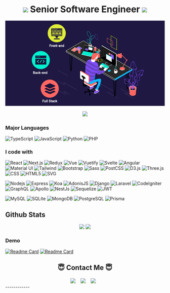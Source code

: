 <h1 align="center">
  <img src="https://media.giphy.com/media/hvRJCLFzcasrR4ia7z/giphy.gif" width="28">
  Senior Software Engineer
  <img src="https://media.giphy.com/media/hvRJCLFzcasrR4ia7z/giphy.gif" width="28">
</h1>

<p align="center">
  <img src="https://github.com/kaiser3029/kaiser3029/blob/main/Logo.gif" />
</p>

<p align="center">
  <a href="https://github.com/DenverCoder1/readme-typing-svg">
    <img src="https://readme-typing-svg.herokuapp.com/?lines=Game%20Developer;7+%2B%20years%20of%20working%20experience;Being%20passionate%20and%20creative&center=true&width=380&height=45">
  </a>
</p>



<h3>Major Languages</h3>
<p>
  <img alt="TypeScript" src="https://img.shields.io/badge/-TypeScript-007ACC?logo=typescript&logoColor=white" />
  <img alt="JavaScript" src="https://img.shields.io/badge/Javascript-F7DF1E.svg?logo=javascript&logoColor=black" />
  <img alt="Python" src="https://img.shields.io/badge/Python-3776AB?logo=python&logoColor=fff" />
  <img alt="PHP" src="https://img.shields.io/badge/PHP-777BB4?logo=php&logoColor=fff" />
</p>

<h3>I code with</h3>
<p>
  <img alt="React" src="https://img.shields.io/badge/-React-45b8d8?&logo=react&logoColor=white" />
  <img alt="Next.js" src="https://img.shields.io/badge/Next.js-000?logo=nextdotjs&logoColor=fff" />
  <img alt="Redux" src="https://img.shields.io/badge/-Redux-764ABC?&logo=redux&logoColor=white" />
  <img alt="Vue" src="https://img.shields.io/badge/Vue.js-4FC08D?logo=vuedotjs&logoColor=fff" />
  <img alt="Vuetify" src="https://img.shields.io/badge/Vuetify-1867C0?logo=vuetify&logoColor=fff" />
  <img alt="Svelte" src="https://img.shields.io/badge/Svelte-FF3E00?logo=svelte&logoColor=fff" />
  <img alt="Angular" src="https://img.shields.io/badge/-Angular-DD0031?&logo=angular&logoColor=white" />
  <img alt="Material UI" src="https://img.shields.io/badge/Material--UI-0081CB?logo=mui&logoColor=white" />
  <img alt="Tailwind" src="https://img.shields.io/badge/Tailwind_CSS-38B2AC?&logo=tailwind-css&logoColor=white" />
  <img alt="Bootstrap" src="https://img.shields.io/badge/Bootstrap-563D7C?&logo=bootstrap&logoColor=white" />
  <img alt="Sass" src="https://img.shields.io/badge/-Sass-CC6699?&logo=sass&logoColor=white" />
  <img alt="PostCSS" src="https://img.shields.io/badge/PostCSS-DD3A0A?logo=postcss&logoColor=fff" />
  <img alt="D3.js" src="https://img.shields.io/badge/-D3.js-F9A03C?logo=d3.js&logoColor=white" />
  <img alt="Three.js" src="https://img.shields.io/badge/Three.js-000?logo=threedotjs&logoColor=fff" />
  <img alt="CSS" src="https://img.shields.io/badge/CSS3-1572B6?logo=css3&logoColor=fff" />
  <img alt="HTML5" src="https://img.shields.io/badge/-HTML5-E34F26?logo=html5&logoColor=white" />
  <img alt="SVG" src="https://img.shields.io/badge/SVG-FFB13B?logo=svg&logoColor=fff" />
</p>

<p>
  <img alt="Nodejs" src="https://img.shields.io/badge/-Nodejs-43853d?&logo=Node.js&logoColor=white" />
  <img alt="Express" src="https://img.shields.io/badge/Express-000?logo=express&logoColor=fff" />
  <img alt="Koa" src="https://img.shields.io/badge/Koa-33333D?logo=koa&logoColor=fff" />
  <img alt="AdonisJS" src="https://img.shields.io/badge/AdonisJS-5A45FF?logo=adonisjs&logoColor=fff" />
  <img alt="Django" src="https://img.shields.io/badge/Django-092E20?&logo=django&logoColor=white" />
  <img alt="Laravel" src="https://img.shields.io/badge/Laravel-FF2D20?&logo=laravel&logoColor=white" />
  <img alt="CodeIgniter" src="https://img.shields.io/badge/CodeIgniter-EF4223?logo=codeigniter&logoColor=fff" />
  <img alt="GraphQL" src="https://img.shields.io/badge/-GraphQL-E10098?&logo=graphql&logoColor=white" />
  <img alt="Apollo" src="https://img.shields.io/badge/-Apollo%20GraphQL-311C87?&logo=apollo-graphql&logoColor=white" />
  <img alt="NestJs" src="https://img.shields.io/badge/-NestJs-ea2845?&logo=nestjs&logoColor=white" />
  <img alt="Sequelize" src="https://img.shields.io/badge/sequelize-323330?logo=sequelize&logoColor=blue" />
  <img alt="JWT" src="https://img.shields.io/badge/json%20web%20tokens-323330?logo=json-web-tokens&logoColor=pink"  />
</p>

<p>
  <img alt="MySQL" src="https://img.shields.io/badge/MySQL-00000F?&logo=mysql&logoColor=white" />
  <img alt="SQLite" src="https://img.shields.io/badge/SQLite-07405E?&logo=sqlite&logoColor=white" />
  <img alt="MongoDB" src="https://img.shields.io/badge/-MongoDB-13aa52?&logo=mongodb&logoColor=white" />
  <img alt="PostgreSQL" src="https://img.shields.io/badge/PostgreSQL-316192?&logo=postgresql&logoColor=white" />
  <img alt="Prisma" src="https://img.shields.io/badge/Prisma-2D3748?logo=prisma&logoColor=fff" />
</p>


## Github Stats
<p align = "center">
  <img src = "https://github-readme-stats.vercel.app/api?username=IceDev528&show_icons=true&&include_all_commits=true&count_private=true&theme=tokyonight&line_height=27">
  <img src = "https://github-readme-stats.vercel.app/api/top-langs/?username=IceDev528&langs_count=8&layout=compact&theme=tokyonight&include_all_commits=true&line_height=27">
</p>
</details>

<h3>Demo</h3>

[![Readme Card](https://github-readme-stats.vercel.app/api/pin/?username=kaiser3029&repo=portfolio)](https://github.com/kaiser3029/KdaSea-Frontend)
[![Readme Card](https://github-readme-stats.vercel.app/api/pin/?username=kaiser3029&repo=ncnn_mobile_platform)](https://github.com/kaiser3029/ncnn_mobile_platform)

## <p align="center">😇 Contact Me 😇</p>
  <div align="center"> 
   <a href="mailto:kaiser3029@gmail.com" target="_blank" rel="noopener noreferrer"><img src="https://img.icons8.com/fluency/2x/gmail-new.png"  width="40" /></a>
  &nbsp;&nbsp;
  <a href="https://join.skype.com/invite/JScyn0BMIJ8S" target="_blank" rel="noopener noreferrer"><img src="https://img.icons8.com/color/2x/skype.png"  width="40" /></a>
  &nbsp;&nbsp;
  <a href="https://t.me/kaiser3029" target="_blank" rel="noopener noreferrer"><img src="https://img.icons8.com/color/2x/telegram-app.png"  width="40" /></a>
  &nbsp;&nbsp;
</div>
------------
